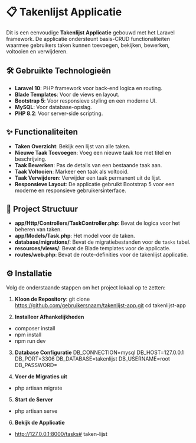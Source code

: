# 📋 Takenlijst Applicatie

Dit is een eenvoudige **Takenlijst Applicatie** gebouwd met het Laravel framework. De applicatie ondersteunt basis-CRUD functionaliteiten waarmee gebruikers taken kunnen toevoegen, bekijken, bewerken, voltooien en verwijderen.

## 🛠️ Gebruikte Technologieën
- **Laravel 10**: PHP framework voor back-end logica en routing.
- **Blade Templates**: Voor de views en layout.
- **Bootstrap 5**: Voor responsieve styling en een moderne UI.
- **MySQL**: Voor database-opslag.
- **PHP 8.2**: Voor server-side scripting.

## ✨ Functionaliteiten
- **Taken Overzicht**: Bekijk een lijst van alle taken.
- **Nieuwe Taak Toevoegen**: Voeg een nieuwe taak toe met titel en beschrijving.
- **Taak Bewerken**: Pas de details van een bestaande taak aan.
- **Taak Voltooien**: Markeer een taak als voltooid.
- **Taak Verwijderen**: Verwijder een taak permanent uit de lijst.
- **Responsieve Layout**: De applicatie gebruikt Bootstrap 5 voor een moderne en responsieve gebruikersinterface.

## 📂 Project Structuur
- **app/Http/Controllers/TaskController.php**: Bevat de logica voor het beheren van taken.
- **app/Models/Task.php**: Het model voor de taken.
- **database/migrations/**: Bevat de migratiebestanden voor de `tasks` tabel.
- **resources/views/**: Bevat de Blade templates voor de applicatie.
- **routes/web.php**: Bevat de route-definities voor de takenlijst applicatie.

## ⚙️ Installatie
Volg de onderstaande stappen om het project lokaal op te zetten:

1. **Kloon de Repository**:
   git clone https://github.com/gebruikersnaam/takenlijst-app.git
   cd takenlijst-app

2. **Installeer Afhankelijkheden**
* composer install
* npm install
* npm run dev

3. **Database Configuratie**
DB_CONNECTION=mysql
DB_HOST=127.0.0.1
DB_PORT=3306
DB_DATABASE=takenlijst
DB_USERNAME=root
DB_PASSWORD=

4. **Voer de Migraties uit**
* php artisan migrate

5. **Start de Server**
* php artisan serve

6. **Bekijk de Applicatie**
* http://127.0.0.1:8000/tasks# taken-lijst
